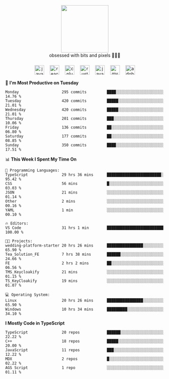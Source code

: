 


  <div align="center">
    
   <img src = "https://i.postimg.cc/W1R4TF4j/d6kpuve-c97567cf-518b-4b86-a271-5c89d88d22f7.gif"  width=150px height=150px />
 </div>

<div align="center">
  obsessed with bits and pixels 🧑‍💻🎨
</div>

  ###
<div align="center">
 <img src="https://cdn.jsdelivr.net/gh/devicons/devicon/icons/javascript/javascript-original.svg" height="30" alt="javascript logo"  />
  <img width="10" />
  <img src="https://cdn.jsdelivr.net/gh/devicons/devicon/icons/react/react-original.svg" height="30" alt="react logo"  />
  <img width="10" />
   <!--<img src="https://cdn.jsdelivr.net/gh/devicons/devicon/icons/nodejs/nodejs-original.svg" height="30" alt="nodejs logo"  />
  <img width="10" />
 <img src="https://cdn.jsdelivr.net/gh/devicons/devicon/icons/flutter/flutter-original.svg" height="30" alt="flutter logo"  />
 <img width="10" />-->
  <img src="https://cdn.jsdelivr.net/gh/devicons/devicon/icons/cplusplus/cplusplus-original.svg" height="30" alt="cpluplus logo"  />
  <img width="10" />
    <img src="https://cdn.jsdelivr.net/gh/devicons/devicon/icons/rust/rust-original.svg" height="30" alt="rust logo"  />
  <img width="10" />
  <img src="https://cdn.jsdelivr.net/gh/devicons/devicon/icons/java/java-original.svg" height="30" alt="java logo"  />
  <img width="10" />
  <img src="https://skillicons.dev/icons?i=mysql" height="30" alt="mysql logo"  />
  <img width="10" />
  <img src="https://skillicons.dev/icons?i=pr" height="30" alt="adobepremierepro logo"  />
</div>

<!--START_SECTION:waka-->
📅 **I'm Most Productive on Tuesday** 

```text
Monday                   295 commits         ████░░░░░░░░░░░░░░░░░░░░░   14.76 % 
Tuesday                  420 commits         █████░░░░░░░░░░░░░░░░░░░░   21.01 % 
Wednesday                420 commits         █████░░░░░░░░░░░░░░░░░░░░   21.01 % 
Thursday                 201 commits         ███░░░░░░░░░░░░░░░░░░░░░░   10.06 % 
Friday                   136 commits         ██░░░░░░░░░░░░░░░░░░░░░░░   06.80 % 
Saturday                 177 commits         ██░░░░░░░░░░░░░░░░░░░░░░░   08.85 % 
Sunday                   350 commits         ████░░░░░░░░░░░░░░░░░░░░░   17.51 % 
```


📊 **This Week I Spent My Time On** 

```text
💬 Programming Languages: 
TypeScript               29 hrs 36 mins      ████████████████████████░   95.42 % 
CSS                      56 mins             █░░░░░░░░░░░░░░░░░░░░░░░░   03.03 % 
JSON                     21 mins             ░░░░░░░░░░░░░░░░░░░░░░░░░   01.14 % 
Other                    2 mins              ░░░░░░░░░░░░░░░░░░░░░░░░░   00.16 % 
YAML                     1 min               ░░░░░░░░░░░░░░░░░░░░░░░░░   00.10 % 

🔥 Editors: 
VS Code                  31 hrs 1 min        █████████████████████████   100.00 % 

🐱‍💻 Projects: 
wedding-platform-starter 20 hrs 26 mins      ████████████████░░░░░░░░░   65.90 % 
Tea_Solution_FE          7 hrs 38 mins       ██████░░░░░░░░░░░░░░░░░░░   24.66 % 
FE                       2 hrs 2 mins        ██░░░░░░░░░░░░░░░░░░░░░░░   06.56 % 
TMS_Keycloakify          21 mins             ░░░░░░░░░░░░░░░░░░░░░░░░░   01.15 % 
TS_KeyCloakify           19 mins             ░░░░░░░░░░░░░░░░░░░░░░░░░   01.07 % 

💻 Operating System: 
Linux                    20 hrs 26 mins      ████████████████░░░░░░░░░   65.90 % 
Windows                  10 hrs 34 mins      █████████░░░░░░░░░░░░░░░░   34.10 % 
```

**I Mostly Code in TypeScript** 

```text
TypeScript               20 repos            ██████░░░░░░░░░░░░░░░░░░░   22.22 % 
C++                      18 repos            █████░░░░░░░░░░░░░░░░░░░░   20.00 % 
JavaScript               11 repos            ███░░░░░░░░░░░░░░░░░░░░░░   12.22 % 
MDX                      2 repos             █░░░░░░░░░░░░░░░░░░░░░░░░   02.22 % 
AGS Script               1 repo              ░░░░░░░░░░░░░░░░░░░░░░░░░   01.11 % 
```




<!--END_SECTION:waka-->
